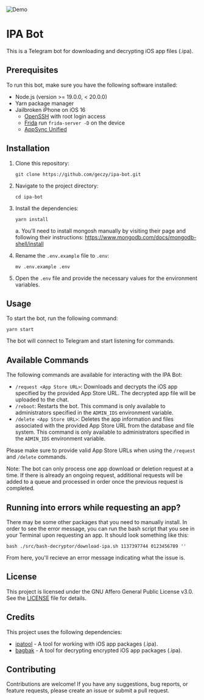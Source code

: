 ![Demo](https://github.com/dotabod/backend/assets/1036968/7bd6663a-577a-417c-ad74-d037fab641d3)

# IPA Bot

This is a Telegram bot for downloading and decrypting iOS app files (.ipa).

## Prerequisites

To run this bot, make sure you have the following software installed:

- Node.js (version >= 19.0.0, < 20.0.0)
- Yarn package manager
- Jailbroken iPhone on iOS 16
  - [OpenSSH](https://www.ios-repo-updates.com/repository/cydia-telesphoreo/package/openssh/) with root login access
  - [Frida](https://www.ios-repo-updates.com/repository/frida/package/re.frida.server/) run `frida-server -D` on the device
  - [AppSync Unified](https://www.ios-repo-updates.com/repository/karen-s-repo/package/ai.akemi.appsyncunified/)

## Installation

1. Clone this repository:

   ```shell
   git clone https://github.com/geczy/ipa-bot.git
   ```

2. Navigate to the project directory:

   ```shell
   cd ipa-bot
   ```

3. Install the dependencies:

   ```shell
   yarn install
   ```
   a. You'll need to install mongosh manually by visiting their page and following their instructions: https://www.mongodb.com/docs/mongodb-shell/install

5. Rename the `.env.example` file to `.env`:

   ```shell
   mv .env.example .env
   ```

6. Open the `.env` file and provide the necessary values for the environment variables.

## Usage

To start the bot, run the following command:

```shell
yarn start
```

The bot will connect to Telegram and start listening for commands.

## Available Commands

The following commands are available for interacting with the IPA Bot:

- `/request <App Store URL>`: Downloads and decrypts the iOS app specified by the provided App Store URL. The decrypted app file will be uploaded to the chat.
- `/reboot`: Restarts the bot. This command is only available to administrators specified in the `ADMIN_IDS` environment variable.
- `/delete <App Store URL>`: Deletes the app information and files associated with the provided App Store URL from the database and file system. This command is only available to administrators specified in the `ADMIN_IDS` environment variable.

Please make sure to provide valid App Store URLs when using the `/request` and `/delete` commands.

Note: The bot can only process one app download or deletion request at a time. If there is already an ongoing request, additional requests will be added to a queue and processed in order once the previous request is completed.

## Running into errors while requesting an app?
There may be some other packages that you need to manually install. In order to see the error message, you can run the bash script that you see in your Terminal upon requesting an app. It should look something like this:
```shell
bash ./src/bash-decryptor/download-ipa.sh 1137397744 0123456789 ''
```
From here, you'll recieve an error message indicating what the issue is.

## License

This project is licensed under the GNU Affero General Public License v3.0. See the [LICENSE](LICENSE) file for details.

## Credits

This project uses the following dependencies:

- [ipatool](https://github.com/majd/ipatool/) - A tool for working with iOS app packages (.ipa).
- [bagbak](https://github.com/ChiChou/bagbak) - A tool for decrypting encrypted iOS app packages (.ipa).

## Contributing

Contributions are welcome! If you have any suggestions, bug reports, or feature requests, please create an issue or submit a pull request.
